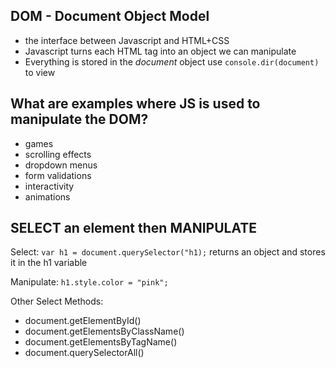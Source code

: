 ## DOM - Document Object Model

- the interface between Javascript and HTML+CSS
- Javascript turns each HTML tag into an object we can manipulate
- Everything is stored in the *document* object use `console.dir(document)` to view

## What are examples where JS is used to manipulate the DOM? 
- games
- scrolling effects
- dropdown menus
- form validations
- interactivity
- animations

## SELECT an element then MANIPULATE

Select: 
`var h1 = document.querySelector("h1);`
returns an object and stores it in the h1 variable

Manipulate:
`h1.style.color = "pink";`

Other Select Methods: 
- document.getElementById()
- document.getElementsByClassName()
- document.getElementsByTagName()
- document.querySelectorAll()
